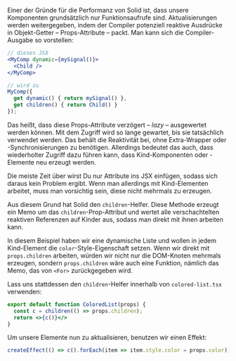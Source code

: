 Einer der Gründe für die Performanz von Solid ist, dass unsere Komponenten grundsätzlich nur Funktionsaufrufe sind. Aktualisierungen werden weitergegeben, indem der Compiler potenziell reaktive Ausdrücke in Objekt-Getter – Props-Attribute – packt. Man kann sich die Compiler-Ausgabe so vorstellen:

```jsx
// dieses JSX
<MyComp dynamic={mySignal()}>
  <Child />
</MyComp>

// wird zu
MyComp({
  get dynamic() { return mySignal() },
  get children() { return Child() }
});
```
Das heißt, dass diese Props-Attribute verzögert – _lazy_ – ausgewertet werden können. Mit dem Zugriff wird so lange gewartet, bis sie tatsächlich verwendet werden. Das behält die Reaktivität bei, ohne Extra-Wrapper oder -Synchronisierungen zu benötigen. Allerdings bedeutet das auch, dass wiederholter Zugriff dazu führen kann, dass Kind-Komponenten oder -Elemente neu erzeugt werden.

Die meiste Zeit über wirst Du nur Attribute ins JSX einfügen, sodass sich daraus kein Problem ergibt. Wenn man allerdings mit Kind-Elementen arbeitet, muss man vorsichtig sein, diese nicht mehrmals zu erzeugen.

Aus diesem Grund hat Solid den `children`-Helfer. Diese Methode erzeugt ein Memo um das `children`-Prop-Attribut und wertet alle verschachtelten reaktiven Referenzen auf Kinder aus, sodass man direkt mit ihnen arbeiten kann.

In diesem Beispiel haben wir eine dynamische Liste und wollen in jedem Kind-Element die `color`-Style-Eigenschaft setzen. Wenn wir direkt mit `props.children` arbeiten, würden wir nicht nur die DOM-Knoten mehrmals erzeugen, sondern `props.children` wäre auch eine Funktion, nämlich das Memo, das von `<For>` zurückgegeben wird.

Lass uns stattdessen den `children`-Helfer innerhalb von `colored-list.tsx` verwenden:
```jsx
export default function ColoredList(props) {
  const c = children(() => props.children);
  return <>{c()}</>
}
```
Um unsere Elemente nun zu aktualisieren, benutzen wir einen Effekt:
```jsx
createEffect(() => c().forEach(item => item.style.color = props.color));
```
